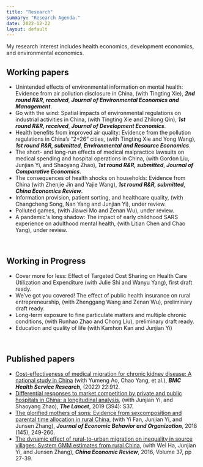 ```yaml
---
title: "Research"
summary: "Research Agenda."
date: 2022-12-22
layout: default
---
```

My research interest includes health economics, development economics, and environmental economics.

## Working papers
- Unintended effects of environmental information on mental health: Evidence from air pollution disclosure in China, (with Tingting Xie), ***2nd round R&R, received***, ***Journal of Environmental Economics and Management***.
- Go with the wind: Spatial impacts of environmental regulations on industrial activities in China, (with Tingting Xie and Zhilong Qin),  ***1st round R&R, received***, ***Journal of Development Economics***.
- Health benefits from improved air quality: Evidence from the pollution regulations in China’s “2+26” cities, (with Tingting Xie and Yong Wang), ***1st round R&R, submitted***, ***Environmental and Resource Economics***.
- The short- and long-run effects of medical malpractice lawsuits on medical spending and hospital operations in China, (with Gordon Liu, Junjian Yi, and Shaoyang Zhao), ***1st round R&R, submitted***, ***Journal of Comparative Economics***.
- The consequences of health shocks on households: Evidence from China (with Zhenjie Jin and Yajie Wang), ***1st round R&R, submitted***, ***China Economics Review***.
- Information provision, patient sorting, and healthcare quality, (with Changcheng Song, Nan Yang and Junjian Yi), under review.
- Polluted games, (with Jiawei Mo and Zenan Wu), under review.
- A pandemic's long shadow: The impact of early childhood SARS experience on adulthood mental health, (with Litian Chen and Chao Yang), under review.

&nbsp;
## Working in Progress

- Cover more for less: Effect of Targeted Cost Sharing on Health Care Utilization and Expenditure (with Julie Shi and Wanyu Yang), first draft ready.
- We’ve got you covered! The effect of public health insurance on rural entrepreneurship, (with Zhenggang Wang and Zenan Wu), preliminary draft ready.
- Long-term exposure to fine particulate matters and multiple chronic conditions, (with Runhao Zhao and Chong Liu), preliminary draft ready.
- Education and quality of life (with Kamhon Kan and Junjian Yi)

&nbsp;
## Published papers

- [Cost-effectiveness of medical migration for chronic kidney disease: A national study in China](https://pubmed.ncbi.nlm.nih.gov/35831849/) (with Yumeng Ao, Chao Yang, et al.), ***BMC Health Service Research***, (2022) 22:912.
- [Differential responses to market competition by private and public hospitals in China: a longitudinal analysis](https://www.sciencedirect.com/science/article/pii/S0140673619323736), (with Junjian Yi, and Shaoyang Zhao), ***The Lancet***, 2019 (394): S37.
- [The glorified mothers of sons: Evidence from sexcomposition and parental time allocation in rural China](https://www.sciencedirect.com/science/article/pii/S0167268117303165),
(with Yi Fan, Junjian Yi, and Junsen Zhang), ***Journal of Economic Behavior and Organization***, 2018 (145), 249-260.
- [The dynamic effect of rural-to-urban migration on inequality in source villages: System GMM estimates from rural China](https://www.sciencedirect.com/science/article/pii/S1043951X15001145), (with Wei Ha, Junjian Yi, and Junsen Zhang), ***China Economic Review***, 2016, Volume 37, pp 27-39.


